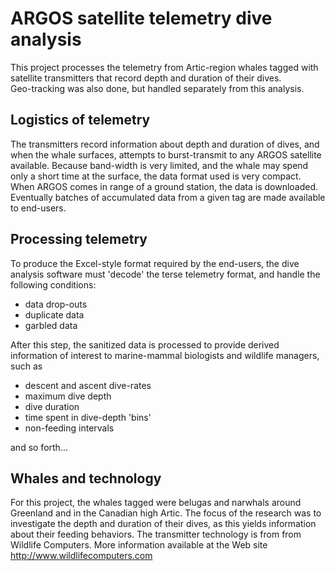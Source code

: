 # ARGOS satellite telemetry dive analysis

This project processes the telemetry from Artic-region whales tagged with 
satellite transmitters that record depth and duration of their dives.  
Geo-tracking was also done, but handled separately from this analysis.

## Logistics of telemetry

The transmitters record information about depth and duration of dives, and when
the whale surfaces, attempts to burst-transmit to any ARGOS satellite available.
Because band-width is very limited, and the whale may spend only a short time at
the surface, the data format used is very compact.  When ARGOS comes in range of
a ground station, the data is downloaded. Eventually batches of accumulated data 
from a given tag are made available to end-users.

## Processing telemetry

To produce the Excel-style format required by the end-users, the dive analysis 
software must 'decode' the terse telemetry format, and handle the following conditions:

* data drop-outs
* duplicate data
* garbled data

After this step, the sanitized data is processed to provide derived information
of interest to marine-mammal biologists and wildlife managers, such as 

* descent and ascent dive-rates
* maximum dive depth
* dive duration
* time spent in dive-depth 'bins'
* non-feeding intervals

and so forth...

## Whales and technology

For this project, the whales tagged were belugas and narwhals around Greenland
and in the Canadian high Artic.  The focus of the research was to investigate
the depth and duration of their dives, as this yields information about their
feeding behaviors. The transmitter technology is from from Wildlife Computers.
More information available at the Web site <http://www.wildlifecomputers.com>
